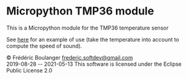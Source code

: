 # Micropython TMP36 module
This is a Micropython module for the TMP36 temperature sensor

See [here](../HCSR04/) for an example of use (take the temperature into account to compute the speed of sound).

© Frédéric Boulanger <frederic.softdev@gmail.com>  
2019-08-28  -- 2021-05-13
This software is licensed under the Eclipse Public License 2.0
